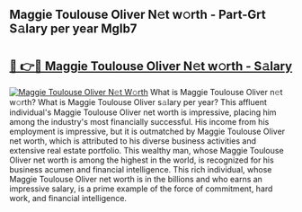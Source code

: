 ## Maggie Toulouse Oliver N𝚎t w𝚘rth - Part-Grt S𝚊lary per year MgIb7

# <h2><a href="http://gc30la.nevu.top/?p=Maggie+Toulouse+Oliver">🔗 👉🔴 Maggie Toulouse Oliver N𝚎t w𝚘rth - S𝚊lary</a></h2>

[![Maggie Toulouse Oliver N𝚎t W𝚘rth](https://i.imgur.com/Oavwk0R.jpeg)](http://gc30la.nevu.top/?p=Maggie+Toulouse+Oliver)
What is Maggie Toulouse Oliver n𝚎t w𝚘rth? What is Maggie Toulouse Oliver s𝚊lary per year?
This affluent individual's Maggie Toulouse Oliver net worth is impressive, placing him among the industry's most financially successful. His income from his employment is impressive, but it is outmatched by Maggie Toulouse Oliver net worth, which is attributed to his diverse business activities and extensive real estate portfolio. This wealthy man, whose Maggie Toulouse Oliver net worth is among the highest in the world, is recognized for his business acumen and financial intelligence. This rich individual, whose Maggie Toulouse Oliver net worth is in the billions and who earns an impressive salary, is a prime example of the force of commitment, hard work, and financial intelligence.
